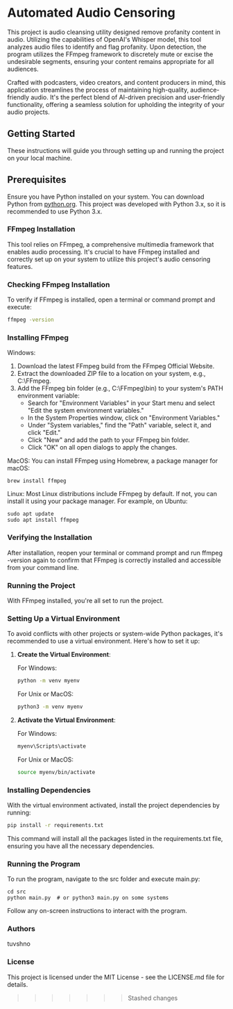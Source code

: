 # Automated Audio Censoring
This project is audio cleansing utility designed remove profanity content in audio. Utilizing the capabilities of OpenAI's Whisper model, this tool  analyzes audio files to identify and flag profanity. Upon detection, the program utilizes the FFmpeg framework to discretely mute or excise the undesirable segments, ensuring your content remains appropriate for all audiences.

Crafted with podcasters, video creators, and content producers in mind, this application streamlines the process of maintaining high-quality, audience-friendly audio. It's the perfect blend of AI-driven precision and user-friendly functionality, offering a seamless solution for upholding the integrity of your audio projects.

## Getting Started

These instructions will guide you through setting up and running the project on your local machine.

## Prerequisites

Ensure you have Python installed on your system. You can download Python from [python.org](https://www.python.org/downloads/). This project was developed with Python 3.x, so it is recommended to use Python 3.x.

### FFmpeg Installation

This tool relies on FFmpeg, a comprehensive multimedia framework that enables audio processing. It's crucial to have FFmpeg installed and correctly set up on your system to utilize this project's audio censoring features.

### Checking FFmpeg Installation

To verify if FFmpeg is installed, open a terminal or command prompt and execute:

```bash
ffmpeg -version
```

### Installing FFmpeg

Windows:
1. Download the latest FFmpeg build from the FFmpeg Official Website.
2. Extract the downloaded ZIP file to a location on your system, e.g., C:\FFmpeg.
3. Add the FFmpeg bin folder (e.g., C:\FFmpeg\bin) to your system's PATH environment variable:
    - Search for "Environment Variables" in your Start menu and select "Edit the system environment variables."
    - In the System Properties window, click on "Environment Variables."
    - Under "System variables," find the "Path" variable, select it, and click "Edit."
    - Click "New" and add the path to your FFmpeg bin folder.
    - Click "OK" on all open dialogs to apply the changes.

MacOS:
You can install FFmpeg using Homebrew, a package manager for macOS:
```
brew install ffmpeg
```

Linux:
Most Linux distributions include FFmpeg by default. If not, you can install it using your package manager. For example, on Ubuntu:
```
sudo apt update
sudo apt install ffmpeg
```

### Verifying the Installation
After installation, reopen your terminal or command prompt and run ffmpeg -version again to confirm that FFmpeg is correctly installed and accessible from your command line.

### Running the Project
With FFmpeg installed, you're all set to run the project.

### Setting Up a Virtual Environment

To avoid conflicts with other projects or system-wide Python packages, it's recommended to use a virtual environment. Here's how to set it up:

1. **Create the Virtual Environment**:

    For Windows:
    ```cmd
    python -m venv myenv
    ```
    
    For Unix or MacOS:
    ```bash
    python3 -m venv myenv
    ```

2. **Activate the Virtual Environment**:

    For Windows:
    ```cmd
    myenv\Scripts\activate
    ```
    
    For Unix or MacOS:
    ```bash
    source myenv/bin/activate
    ```

### Installing Dependencies

With the virtual environment activated, install the project dependencies by running:

```bash
pip install -r requirements.txt
```

This command will install all the packages listed in the requirements.txt file, ensuring you have all the necessary dependencies.

### Running the Program

To run the program, navigate to the src folder and execute main.py:

```
cd src
python main.py  # or python3 main.py on some systems
```

Follow any on-screen instructions to interact with the program.

### Authors
tuvshno

### License
This project is licensed under the MIT License - see the LICENSE.md file for details.
>>>>>>> Stashed changes
